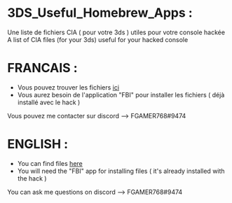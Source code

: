 # 3DS_Useful_Homebrew_Apps : 
Une liste de fichiers CIA ( pour votre 3ds ) utiles pour votre console hackée
A list of CIA files (for your 3ds) useful for your hacked console 

# FRANCAIS : 

- Vous pouvez trouver les fichiers [ici](https://github.com/FGAMER768/3DS_Useful_Homebrew_Apps/releases)
- Vous aurez besoin de l'application "FBI" pour installer les fichiers ( déjà installé avec le hack )

Vous pouvez me contacter sur discord --> FGAMER768#9474

# ENGLISH : 

- You can find files [here](https://github.com/FGAMER768/3DS_Useful_Homebrew_Apps/releases)
- You will need the "FBI" app for installing files ( it's already installed with the hack )

You can ask me questions on discord --> FGAMER768#9474
